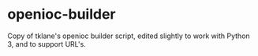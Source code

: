 # openioc-builder
Copy of tklane's openioc builder script, edited slightly to work with Python 3, and to support URL's.
